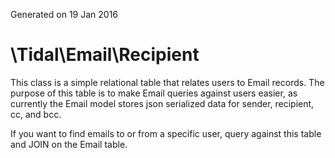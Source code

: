 Generated on 19 Jan 2016

\Tidal\Email\Recipient
======================

This class is a simple relational table that relates users to Email records. 
The purpose of this table is to make Email queries against users easier, as 
currently the Email model stores json serialized data for sender, recipient, 
cc, and bcc.

If you want to find emails to or from a specific user, query against this 
table and JOIN on the Email table. 
 